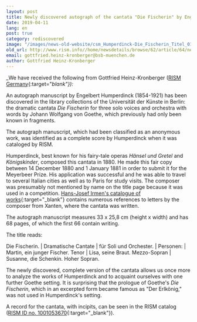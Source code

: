 ```yaml
---
layout: post
title: Newly discovered autograph of the cantata "Die Fischerin" by Engelbert Humperdinck
date: 2019-04-11
lang: en
post: true
category: rediscovered
image: "/images/news-old-website/csm_Humperdinck-Die_Fischerin_Titel_01_256f957a75.jpg"
old_url: http://www.rism.info//home/newsdetails/browse/62/article/64/newly-discovered-autograph-of-the-cantata-die-fischerin-by-engelbert-humperdinck.html
email: gottfried.heinz-kronberger@bsb-muenchen.de
author: Gottfried Heinz-Kronberger
---
```


_We have received the following from Gottfried Heinz-Kronberger ([RISM Germany](http://de.rism.info/de/home.html){:target="_blank"}):_

An autograph manuscript by Engelbert Humperdinck (1854-1921) has been discovered in the library collections of the Universität der Künste in Berlin: the dramatic cantata _Die Fischerin_ for three solo voices and orchestra with words by Johann Wolfgang von Goethe, which previously had only been known in fragments.

The autograph manuscript, which had been classified as an anonymous work, was identified as a complete score by Humperdinck when it was cataloged by RISM.

Humperdinck, best known for his fairy-tale operas _Hänsel und Gretel_ and _Königskinder_, composed this cantata in 1880. He made this fair copy between 14 December 1880 and 1 January 1881 in order to submit it for the Meyerbeer Prize. His application was successful and he was able to travel to several Italian cities as well as to Paris for study visits. The composer was presumably not mentioned by name on the title page because it was used in a competition. [Hans-Josef Irmen's catalogue of works](https://opac.rism.info/search?id=lit30027449&View=rism){:target="_blank"} contains numerous references to letters by the composer from Xanten, where the cantata was written.

The autograph manuscript measures 33 x 25,8 cm (height x width) and has 68 pages, of which the first 66 contain writing.

The title reads:

Die Fischerin. | Dramatische Cantate | für Soli und Orchester. | Personen: | Martin, ein junger Fischer. Tenor | Lisa, seine Braut. Mezzo-Sopran | Susanne, die Schenkin. Hoher Sopran.

The newly discovered, complete version of the cantata allows us once more to analyze the works of Humperdinck and to acquaint ourselves with one further Goethe setting. It is surprising that the prologue of Goethe's _Die Fischerin_, which in an excerpted form became famous as "Der Erlkönig," was not used in Humperdinck's setting.

A record for the cantata, with incipits, can be seen in the RISM catalog ([RISM ID no. 1001053670](https://opac.rism.info/search?id=1001053670&View=rism&Language=en){:target="_blank"}).

